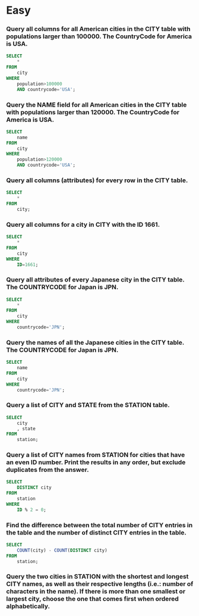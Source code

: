 # Easy

### Query all columns for all American cities in the CITY table with populations larger than 100000. The CountryCode for America is USA.

```sql
SELECT
    *
FROM
    city
WHERE
    population>100000 
    AND countrycode='USA';
```

### Query the NAME field for all American cities in the CITY table with populations larger than 120000. The CountryCode for America is USA.

```sql
SELECT
    name
FROM
    city
WHERE
    population>120000
    AND countrycode='USA';
```

### Query all columns (attributes) for every row in the CITY table.

```sql
SELECT
    *
FROM
    city;

```

### Query all columns for a city in CITY with the ID 1661.
```sql
SELECT
    *
FROM
    city
WHERE
    ID=1661;
```

### Query all attributes of every Japanese city in the CITY table. The COUNTRYCODE for Japan is JPN.
```sql
SELECT
    *
FROM
    city
WHERE
    countrycode='JPN';
```

### Query the names of all the Japanese cities in the CITY table. The COUNTRYCODE for Japan is JPN.
```sql
SELECT
    name
FROM
    city
WHERE
    countrycode='JPN';
```

### Query a list of CITY and STATE from the STATION table.
```sql
SELECT
    city
    , state
FROM
    station;
```

### Query a list of CITY names from STATION for cities that have an even ID number. Print the results in any order, but exclude duplicates from the answer.
```sql
SELECT
    DISTINCT city
FROM
    station
WHERE
    ID % 2 = 0;
```

### Find the difference between the total number of CITY entries in the table and the number of distinct CITY entries in the table.

```sql
SELECT
    COUNT(city) - COUNT(DISTINCT city)
FROM
    station;
```

### Query the two cities in STATION with the shortest and longest CITY names, as well as their respective lengths (i.e.: number of characters in the name). If there is more than one smallest or largest city, choose the one that comes first when ordered alphabetically.
